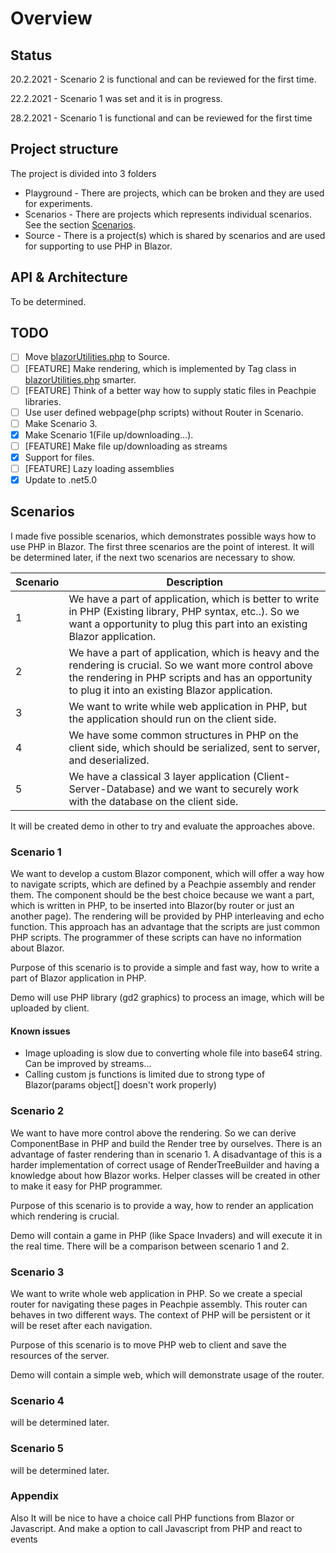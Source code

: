 # Overview

## Status

20.2.2021 - Scenario 2 is functional and can be reviewed for the first time.

22.2.2021 - Scenario 1 was set and it is in progress. 

28.2.2021 - Scenario 1 is functional and can be reviewed for the first time

## Project structure

The project is divided into 3 folders

- Playground - There are projects, which can be broken and they are used for experiments.
- Scenarios - There are projects which represents individual scenarios. See the section <a href="#scenarios">Scenarios</a>.
- Source - There is a project(s) which is shared by scenarios and are used for supporting to use PHP in Blazor.

## API & Architecture

To be determined.

## TODO

- [ ] Move [blazorUtilities.php](https://github.com/TomatorCZ/Bachelor_thesis/blob/main/Scenarios/Scenario2/Asteroids/Php/blazorUtilities.php) to Source.
- [ ] [FEATURE] Make rendering, which is implemented by Tag class in [blazorUtilities.php](https://github.com/TomatorCZ/Bachelor_thesis/blob/main/Scenarios/Scenario2/Asteroids/Php/blazorUtilities.php) smarter.
- [ ] [FEATURE] Think of a better way how to supply static files in Peachpie libraries.
- [ ] Use user defined webpage(php scripts) without Router in Scenario.
- [ ] Make Scenario 3.
- [x] Make Scenario 1(File up/downloading...).
- [ ] [FEATURE] Make file up/downloading as streams
- [x] Support for files.
- [ ] [FEATURE] Lazy loading assemblies
- [x] Update to .net5.0

## Scenarios

I made five possible scenarios, which demonstrates possible ways how to use PHP in Blazor. The first three scenarios are the point of interest. It will be determined later, if the next two scenarios are necessary to show.

| Scenario | Description                                                  |
| -------- | ------------------------------------------------------------ |
| 1        | We have a part of application, which is better to write in PHP (Existing library, PHP syntax, etc..). So we want a opportunity to plug this part into an existing Blazor application. |
| 2        | We have a part of application, which is heavy and the rendering is crucial. So we want more control above the rendering in PHP scripts and has an opportunity to plug it into an existing Blazor application. |
| 3        | We want to write while web application in PHP, but the application should run on the client side. |
| 4        | We have some common structures in PHP on the client side, which should be serialized, sent to server, and deserialized. |
| 5        | We have a classical 3 layer application (Client-Server-Database) and we  want to securely work with the database on the client side. |

It will be created demo in other to try and evaluate the approaches above.

### Scenario 1

We want to develop a custom Blazor component, which will offer a way how to navigate scripts, which are defined by a Peachpie assembly and render them. The component should be the best choice because we want a part, which is written in PHP, to be inserted into Blazor(by router or just an another page). The rendering will be provided by PHP interleaving and echo function. This approach has an advantage that the scripts are just common PHP scripts. The programmer of these scripts can have no information about Blazor.

Purpose of this scenario is to provide a simple and fast way, how to write a part of Blazor application in PHP.

Demo will use PHP library (gd2 graphics) to process an image, which will be uploaded by client.

#### Known issues

- Image uploading is slow due to converting whole file into base64 string. Can be improved by streams...
- Calling custom js functions is limited due to strong type of Blazor(params object[] doesn't work properly) 

### Scenario 2

We want to have more control above the rendering. So we can derive ComponentBase in PHP and build the Render tree by ourselves. There is an advantage of faster rendering than in scenario 1. A disadvantage of this is a harder implementation of correct usage of RenderTreeBuilder and  having a knowledge about how Blazor works. Helper classes will be created in other to make it easy for PHP programmer.

Purpose of this scenario is to provide a way, how to render an application which rendering is crucial.

Demo will contain a game in PHP (like Space Invaders) and will execute it in the real time. There will be a comparison between scenario 1 and 2.

### Scenario 3

We want to write whole web application in PHP. So we create a special router for navigating these pages in Peachpie assembly. This router can behaves in two different ways. The context of PHP will be persistent or it will be reset after each navigation.

Purpose of this scenario is to move PHP web to client and save the resources of the server.

Demo will contain a simple web, which will demonstrate usage of the router.

### Scenario 4

will be determined later.

### Scenario 5

will be determined later.

### Appendix

Also It will be nice to have a choice call PHP functions from Blazor or Javascript. And make a option to call Javascript from PHP and react to events 